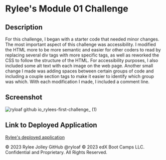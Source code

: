# Rylee's Module 01 Challenge

## Description

For this challenge, I began with a starter code that needed minor changes. The most important aspect of this challenge was accessibility. I modified the HTML more to be more semantic and easier for other coders to read by replacing several div tags with more specific tags, as well as reworked the CSS to follow the structure of the HTML. For accessibility purposes, I also included some alt text with each image on the web page. Another small change I made was adding spaces between certain groups of code and including a couple section tags to make it easier to identify which group was which. With each modification I made, I included a comment line.

## Screenshot

![ryloaf github io_rylees-first-challenge_ (1)](https://github.com/ryloaf/rylees-first-challenge/assets/151485696/00762087-ccc0-4476-b8ba-4684d85d0c62)

## Link to Deployed Application

[Rylee's deployed application](https://ryloaf.github.io/rylees-first-challenge/)

&copy; 2023 Rylee Jolley GitHub @ryloaf
&copy; 2023 edX Boot Camps LLC. Confidential and Proprietary. All Rights Reserved.
